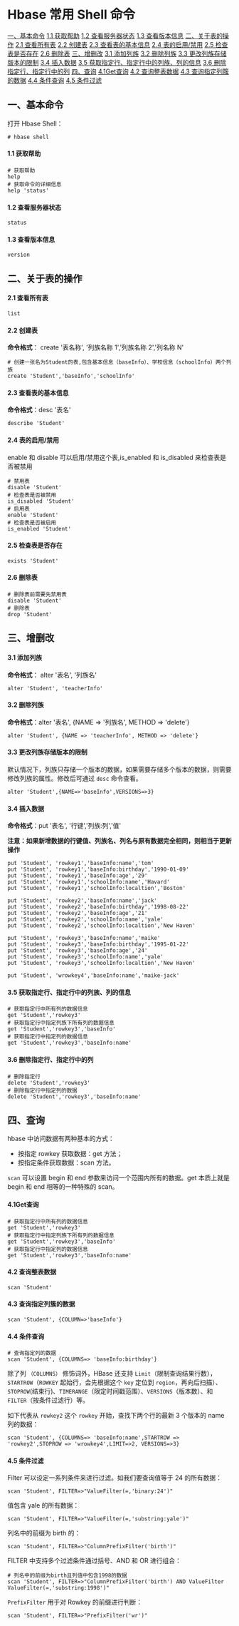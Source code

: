 # Hbase 常用 Shell 命令

[一、基本命令](https://github.com/heibaiying/BigData-Notes/blob/master/notes/Hbase_Shell.md#一基本命令)
    [1.1 获取帮助](https://github.com/heibaiying/BigData-Notes/blob/master/notes/Hbase_Shell.md#11-获取帮助)
    [1.2 查看服务器状态](https://github.com/heibaiying/BigData-Notes/blob/master/notes/Hbase_Shell.md#12-查看服务器状态)
    [1.3 查看版本信息](https://github.com/heibaiying/BigData-Notes/blob/master/notes/Hbase_Shell.md#13-查看版本信息)
[二、关于表的操作](https://github.com/heibaiying/BigData-Notes/blob/master/notes/Hbase_Shell.md#二关于表的操作)
    [2.1 查看所有表](https://github.com/heibaiying/BigData-Notes/blob/master/notes/Hbase_Shell.md#21-查看所有表)
    [2.2 创建表](https://github.com/heibaiying/BigData-Notes/blob/master/notes/Hbase_Shell.md#22-创建表)
    [2.3 查看表的基本信息](https://github.com/heibaiying/BigData-Notes/blob/master/notes/Hbase_Shell.md#23-查看表的基本信息)
    [2.4 表的启用/禁用](https://github.com/heibaiying/BigData-Notes/blob/master/notes/Hbase_Shell.md#24-表的启用禁用)
    [2.5 检查表是否存在](https://github.com/heibaiying/BigData-Notes/blob/master/notes/Hbase_Shell.md#25-检查表是否存在)
    [2.6 删除表](https://github.com/heibaiying/BigData-Notes/blob/master/notes/Hbase_Shell.md#26-删除表)
[三、增删改](https://github.com/heibaiying/BigData-Notes/blob/master/notes/Hbase_Shell.md#三增删改)
    [3.1 添加列族](https://github.com/heibaiying/BigData-Notes/blob/master/notes/Hbase_Shell.md#31-添加列族)
    [3.2 删除列族](https://github.com/heibaiying/BigData-Notes/blob/master/notes/Hbase_Shell.md#32-删除列族)
    [3.3 更改列族存储版本的限制](https://github.com/heibaiying/BigData-Notes/blob/master/notes/Hbase_Shell.md#33-更改列族存储版本的限制)
    [3.4 插入数据](https://github.com/heibaiying/BigData-Notes/blob/master/notes/Hbase_Shell.md#34-插入数据)
    [3.5 获取指定行、指定行中的列族、列的信息](https://github.com/heibaiying/BigData-Notes/blob/master/notes/Hbase_Shell.md#35-获取指定行指定行中的列族列的信息)
    [3.6 删除指定行、指定行中的列](https://github.com/heibaiying/BigData-Notes/blob/master/notes/Hbase_Shell.md#36-删除指定行指定行中的列)
[四、查询](https://github.com/heibaiying/BigData-Notes/blob/master/notes/Hbase_Shell.md#四查询)
    [4.1Get查询](https://github.com/heibaiying/BigData-Notes/blob/master/notes/Hbase_Shell.md#41Get查询)
    [4.2 查询整表数据](https://github.com/heibaiying/BigData-Notes/blob/master/notes/Hbase_Shell.md#42-查询整表数据)
    [4.3 查询指定列簇的数据](https://github.com/heibaiying/BigData-Notes/blob/master/notes/Hbase_Shell.md#43-查询指定列簇的数据)
    [4.4 条件查询](https://github.com/heibaiying/BigData-Notes/blob/master/notes/Hbase_Shell.md#44--条件查询)
    [4.5 条件过滤](https://github.com/heibaiying/BigData-Notes/blob/master/notes/Hbase_Shell.md#45--条件过滤)

## 一、基本命令

打开 Hbase Shell：

```
# hbase shell
```

#### 1.1 获取帮助

```
# 获取帮助
help
# 获取命令的详细信息
help 'status'
```

#### 1.2 查看服务器状态

```
status
```

#### 1.3 查看版本信息

```
version
```

## 二、关于表的操作

#### 2.1 查看所有表

```
list
```

#### 2.2 创建表

**命令格式**： create '表名称', '列族名称 1','列族名称 2','列名称 N'

```
# 创建一张名为Student的表,包含基本信息（baseInfo）、学校信息（schoolInfo）两个列族
create 'Student','baseInfo','schoolInfo'
```

#### 2.3 查看表的基本信息

**命令格式**：desc '表名'

```
describe 'Student'
```

#### 2.4 表的启用/禁用

enable 和 disable 可以启用/禁用这个表,is_enabled 和 is_disabled 来检查表是否被禁用

```
# 禁用表
disable 'Student'
# 检查表是否被禁用
is_disabled 'Student'
# 启用表
enable 'Student'
# 检查表是否被启用
is_enabled 'Student'
```

#### 2.5 检查表是否存在

```
exists 'Student'
```

#### 2.6 删除表

```
# 删除表前需要先禁用表
disable 'Student'
# 删除表
drop 'Student'
```

## 三、增删改

#### 3.1 添加列族

**命令格式**： alter '表名', '列族名'

```
alter 'Student', 'teacherInfo'
```

#### 3.2 删除列族

**命令格式**：alter '表名', {NAME => '列族名', METHOD => 'delete'}

```
alter 'Student', {NAME => 'teacherInfo', METHOD => 'delete'}
```

#### 3.3 更改列族存储版本的限制

默认情况下，列族只存储一个版本的数据，如果需要存储多个版本的数据，则需要修改列族的属性。修改后可通过 `desc` 命令查看。

```
alter 'Student',{NAME=>'baseInfo',VERSIONS=>3}
```

#### 3.4 插入数据

**命令格式**：put '表名', '行键','列族:列','值'

**注意：如果新增数据的行键值、列族名、列名与原有数据完全相同，则相当于更新操作**

```
put 'Student', 'rowkey1','baseInfo:name','tom'
put 'Student', 'rowkey1','baseInfo:birthday','1990-01-09'
put 'Student', 'rowkey1','baseInfo:age','29'
put 'Student', 'rowkey1','schoolInfo:name','Havard'
put 'Student', 'rowkey1','schoolInfo:localtion','Boston'

put 'Student', 'rowkey2','baseInfo:name','jack'
put 'Student', 'rowkey2','baseInfo:birthday','1998-08-22'
put 'Student', 'rowkey2','baseInfo:age','21'
put 'Student', 'rowkey2','schoolInfo:name','yale'
put 'Student', 'rowkey2','schoolInfo:localtion','New Haven'

put 'Student', 'rowkey3','baseInfo:name','maike'
put 'Student', 'rowkey3','baseInfo:birthday','1995-01-22'
put 'Student', 'rowkey3','baseInfo:age','24'
put 'Student', 'rowkey3','schoolInfo:name','yale'
put 'Student', 'rowkey3','schoolInfo:localtion','New Haven'

put 'Student', 'wrowkey4','baseInfo:name','maike-jack'
```

#### 3.5 获取指定行、指定行中的列族、列的信息

```
# 获取指定行中所有列的数据信息
get 'Student','rowkey3'
# 获取指定行中指定列族下所有列的数据信息
get 'Student','rowkey3','baseInfo'
# 获取指定行中指定列的数据信息
get 'Student','rowkey3','baseInfo:name'
```

#### 3.6 删除指定行、指定行中的列

```
# 删除指定行
delete 'Student','rowkey3'
# 删除指定行中指定列的数据
delete 'Student','rowkey3','baseInfo:name'
```

## 四、查询

hbase 中访问数据有两种基本的方式：

- 按指定 rowkey 获取数据：get 方法；
- 按指定条件获取数据：scan 方法。

`scan` 可以设置 begin 和 end 参数来访问一个范围内所有的数据。get 本质上就是 begin 和 end 相等的一种特殊的 scan。

#### 4.1Get查询

```
# 获取指定行中所有列的数据信息
get 'Student','rowkey3'
# 获取指定行中指定列族下所有列的数据信息
get 'Student','rowkey3','baseInfo'
# 获取指定行中指定列的数据信息
get 'Student','rowkey3','baseInfo:name'
```

#### 4.2 查询整表数据

```
scan 'Student'
```

#### 4.3 查询指定列簇的数据

```
scan 'Student', {COLUMN=>'baseInfo'}
```

#### 4.4 条件查询

```
# 查询指定列的数据
scan 'Student', {COLUMNS=> 'baseInfo:birthday'}
```

除了列 `（COLUMNS）` 修饰词外，HBase 还支持 `Limit`（限制查询结果行数），`STARTROW`（`ROWKEY` 起始行，会先根据这个 `key` 定位到 `region`，再向后扫描）、`STOPROW`(结束行)、`TIMERANGE`（限定时间戳范围）、`VERSIONS`（版本数）、和 `FILTER`（按条件过滤行）等。

如下代表从 `rowkey2` 这个 `rowkey` 开始，查找下两个行的最新 3 个版本的 name 列的数据：

```
scan 'Student', {COLUMNS=> 'baseInfo:name',STARTROW => 'rowkey2',STOPROW => 'wrowkey4',LIMIT=>2, VERSIONS=>3}
```

#### 4.5 条件过滤

Filter 可以设定一系列条件来进行过滤。如我们要查询值等于 24 的所有数据：

```
scan 'Student', FILTER=>"ValueFilter(=,'binary:24')"
```

值包含 yale 的所有数据：

```
scan 'Student', FILTER=>"ValueFilter(=,'substring:yale')"
```

列名中的前缀为 birth 的：

```
scan 'Student', FILTER=>"ColumnPrefixFilter('birth')"
```

FILTER 中支持多个过滤条件通过括号、AND 和 OR 进行组合：

```
# 列名中的前缀为birth且列值中包含1998的数据
scan 'Student', FILTER=>"ColumnPrefixFilter('birth') AND ValueFilter ValueFilter(=,'substring:1998')"
```

`PrefixFilter` 用于对 Rowkey 的前缀进行判断：

```
scan 'Student', FILTER=>"PrefixFilter('wr')"
```